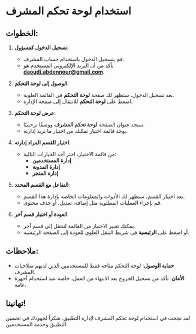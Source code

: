 # استخدام لوحة تحكم المشرف

## الخطوات:

1. **تسجيل الدخول كمسؤول**:

   - قم بتسجيل الدخول باستخدام حساب المشرف.
   - تأكد من أن البريد الإلكتروني المستخدم هو **daoudi.abdennour@gmail.com**.

2. **الوصول إلى لوحة التحكم**:

   - بعد تسجيل الدخول، ستظهر لك صفحة **لوحة التحكم** في القائمة العلوية.
   - اضغط على **لوحة التحكم** للانتقال إلى صفحة الإدارة.

3. **عرض لوحة التحكم**:

   - ستجد عنوان الصفحة **لوحة تحكم المشرف** ووصفًا ترحيبيًا.
   - يوجد قائمة اختيار تمكنك من اختيار ما تريد إدارته.

4. **اختيار القسم المراد إدارته**:

   - من قائمة الاختيار، اختر أحد الخيارات التالية:
     - **إدارة المستخدمين**
     - **إدارة المدونة**
     - **إدارة المتجر**

5. **التفاعل مع القسم المحدد**:

   - بعد اختيار القسم، ستظهر لك الأدوات والمعلومات الخاصة بإدارة هذا القسم.
   - قم بإجراء العمليات المطلوبة مثل إضافة، تعديل، أو حذف محتوى.

6. **العودة أو اختيار قسم آخر**:

   - يمكنك تغيير الاختيار من القائمة لتنتقل إلى قسم آخر.
   - أو اضغط على **الرئيسية** في شريط التنقل العلوي للعودة إلى الصفحة الرئيسية.

## ملاحظات:

- **حماية الوصول**: لوحة التحكم متاحة فقط للمستخدمين الذين لديهم صلاحيات المشرف.
- **الأمان**: تأكد من تسجيل الخروج بعد الانتهاء من العمل، خاصة عند استخدام أجهزة عامة.

## تهانينا!

لقد نجحت في استخدام لوحة تحكم المشرف لإدارة التطبيق. شكراً لجهودك في تحسين التطبيق وخدمة المستخدمين.